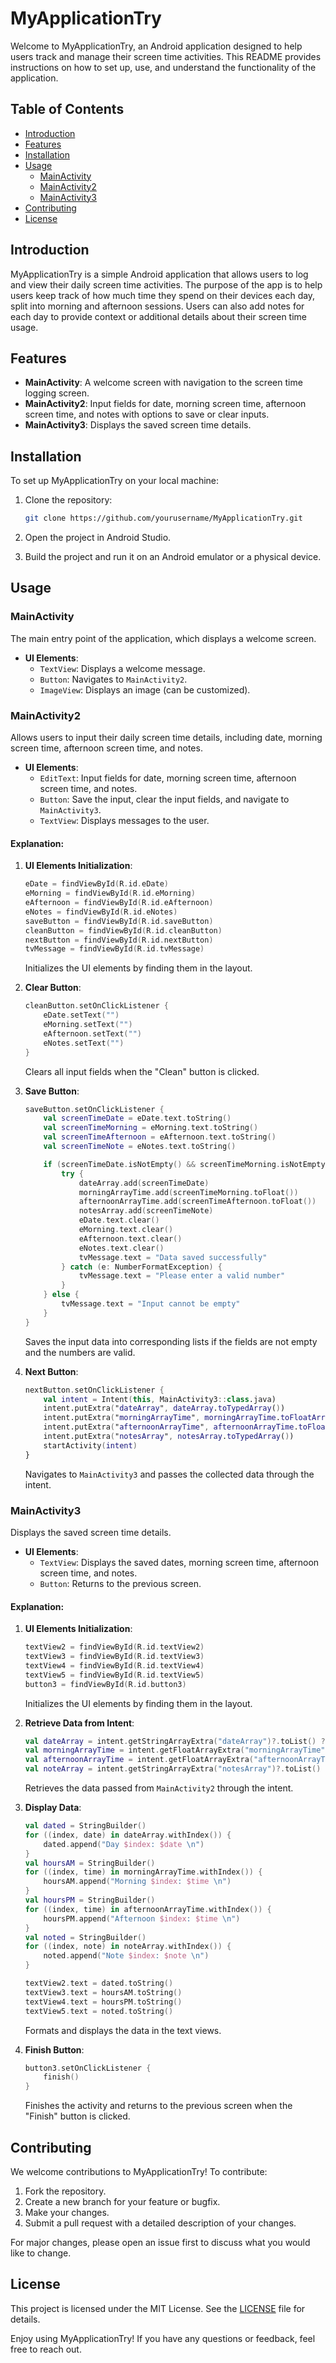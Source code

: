 # MyApplicationTry

Welcome to MyApplicationTry, an Android application designed to help users track and manage their screen time activities. This README provides instructions on how to set up, use, and understand the functionality of the application.

## Table of Contents

- [Introduction](#introduction)
- [Features](#features)
- [Installation](#installation)
- [Usage](#usage)
  - [MainActivity](#mainactivity)
  - [MainActivity2](#mainactivity2)
  - [MainActivity3](#mainactivity3)
- [Contributing](#contributing)
- [License](#license)

## Introduction

MyApplicationTry is a simple Android application that allows users to log and view their daily screen time activities. The purpose of the app is to help users keep track of how much time they spend on their devices each day, split into morning and afternoon sessions. Users can also add notes for each day to provide context or additional details about their screen time usage.

## Features

- **MainActivity**: A welcome screen with navigation to the screen time logging screen.
- **MainActivity2**: Input fields for date, morning screen time, afternoon screen time, and notes with options to save or clear inputs.
- **MainActivity3**: Displays the saved screen time details.

## Installation

To set up MyApplicationTry on your local machine:

1. Clone the repository:
   ```sh
   git clone https://github.com/yourusername/MyApplicationTry.git
   ```

2. Open the project in Android Studio.

3. Build the project and run it on an Android emulator or a physical device.

## Usage

### MainActivity

The main entry point of the application, which displays a welcome screen.

- **UI Elements**:
  - `TextView`: Displays a welcome message.
  - `Button`: Navigates to `MainActivity2`.
  - `ImageView`: Displays an image (can be customized).

### MainActivity2

Allows users to input their daily screen time details, including date, morning screen time, afternoon screen time, and notes.

- **UI Elements**:
  - `EditText`: Input fields for date, morning screen time, afternoon screen time, and notes.
  - `Button`: Save the input, clear the input fields, and navigate to `MainActivity3`.
  - `TextView`: Displays messages to the user.

#### Explanation:

1. **UI Elements Initialization**:
   ```kotlin
   eDate = findViewById(R.id.eDate)
   eMorning = findViewById(R.id.eMorning)
   eAfternoon = findViewById(R.id.eAfternoon)
   eNotes = findViewById(R.id.eNotes)
   saveButton = findViewById(R.id.saveButton)
   cleanButton = findViewById(R.id.cleanButton)
   nextButton = findViewById(R.id.nextButton)
   tvMessage = findViewById(R.id.tvMessage)
   ```
   Initializes the UI elements by finding them in the layout.

2. **Clear Button**:
   ```kotlin
   cleanButton.setOnClickListener {
       eDate.setText("")
       eMorning.setText("")
       eAfternoon.setText("")
       eNotes.setText("")
   }
   ```
   Clears all input fields when the "Clean" button is clicked.

3. **Save Button**:
   ```kotlin
   saveButton.setOnClickListener {
       val screenTimeDate = eDate.text.toString()
       val screenTimeMorning = eMorning.text.toString()
       val screenTimeAfternoon = eAfternoon.text.toString()
       val screenTimeNote = eNotes.text.toString()

       if (screenTimeDate.isNotEmpty() && screenTimeMorning.isNotEmpty() && screenTimeAfternoon.isNotEmpty()) {
           try {
               dateArray.add(screenTimeDate)
               morningArrayTime.add(screenTimeMorning.toFloat())
               afternoonArrayTime.add(screenTimeAfternoon.toFloat())
               notesArray.add(screenTimeNote)
               eDate.text.clear()
               eMorning.text.clear()
               eAfternoon.text.clear()
               eNotes.text.clear()
               tvMessage.text = "Data saved successfully"
           } catch (e: NumberFormatException) {
               tvMessage.text = "Please enter a valid number"
           }
       } else {
           tvMessage.text = "Input cannot be empty"
       }
   }
   ```
   Saves the input data into corresponding lists if the fields are not empty and the numbers are valid.

4. **Next Button**:
   ```kotlin
   nextButton.setOnClickListener {
       val intent = Intent(this, MainActivity3::class.java)
       intent.putExtra("dateArray", dateArray.toTypedArray())
       intent.putExtra("morningArrayTime", morningArrayTime.toFloatArray())
       intent.putExtra("afternoonArrayTime", afternoonArrayTime.toFloatArray())
       intent.putExtra("notesArray", notesArray.toTypedArray())
       startActivity(intent)
   }
   ```
   Navigates to `MainActivity3` and passes the collected data through the intent.

### MainActivity3

Displays the saved screen time details.

- **UI Elements**:
  - `TextView`: Displays the saved dates, morning screen time, afternoon screen time, and notes.
  - `Button`: Returns to the previous screen.

#### Explanation:

1. **UI Elements Initialization**:
   ```kotlin
   textView2 = findViewById(R.id.textView2)
   textView3 = findViewById(R.id.textView3)
   textView4 = findViewById(R.id.textView4)
   textView5 = findViewById(R.id.textView5)
   button3 = findViewById(R.id.button3)
   ```
   Initializes the UI elements by finding them in the layout.

2. **Retrieve Data from Intent**:
   ```kotlin
   val dateArray = intent.getStringArrayExtra("dateArray")?.toList() ?: emptyList()
   val morningArrayTime = intent.getFloatArrayExtra("morningArrayTime")?.toList() ?: emptyList()
   val afternoonArrayTime = intent.getFloatArrayExtra("afternoonArrayTime")?.toList() ?: emptyList()
   val noteArray = intent.getStringArrayExtra("notesArray")?.toList() ?: emptyList()
   ```
   Retrieves the data passed from `MainActivity2` through the intent.

3. **Display Data**:
   ```kotlin
   val dated = StringBuilder()
   for ((index, date) in dateArray.withIndex()) {
       dated.append("Day $index: $date \n")
   }
   val hoursAM = StringBuilder()
   for ((index, time) in morningArrayTime.withIndex()) {
       hoursAM.append("Morning $index: $time \n")
   }
   val hoursPM = StringBuilder()
   for ((index, time) in afternoonArrayTime.withIndex()) {
       hoursPM.append("Afternoon $index: $time \n")
   }
   val noted = StringBuilder()
   for ((index, note) in noteArray.withIndex()) {
       noted.append("Note $index: $note \n")
   }

   textView2.text = dated.toString()
   textView3.text = hoursAM.toString()
   textView4.text = hoursPM.toString()
   textView5.text = noted.toString()
   ```
   Formats and displays the data in the text views.

4. **Finish Button**:
   ```kotlin
   button3.setOnClickListener {
       finish()
   }
   ```
   Finishes the activity and returns to the previous screen when the "Finish" button is clicked.

## Contributing

We welcome contributions to MyApplicationTry! To contribute:

1. Fork the repository.
2. Create a new branch for your feature or bugfix.
3. Make your changes.
4. Submit a pull request with a detailed description of your changes.

For major changes, please open an issue first to discuss what you would like to change.

## License

This project is licensed under the MIT License. See the [LICENSE](LICENSE) file for details.

Enjoy using MyApplicationTry! If you have any questions or feedback, feel free to reach out.
